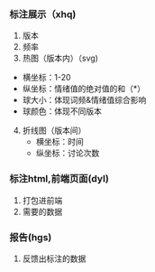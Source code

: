 ### 标注展示（xhq)

1. 版本
2. 频率
3. 热图（版本内）（svg)

* 横坐标：1-20
* 纵坐标：情绪值的绝对值的和（*）
* 球大小：体现词频&情绪值综合影响
* 球颜色：体现不同版本

4. 折线图（版本间）
   * 横坐标：时间
   * 纵坐标：讨论次数

### 标注html,前端页面(dyl)

1. 打包进前端
2. 需要的数据

### 报告(hgs)

1. 反馈出标注的数据

